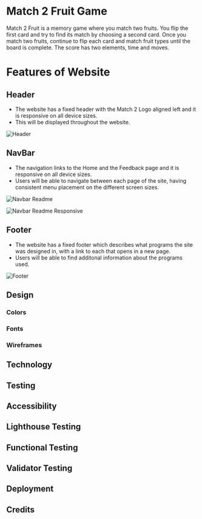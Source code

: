 # Match 2 Fruit Game

Match 2 Fruit is a memory game where you match two fruits. You flip the first card and try to find its match by choosing a second card. Once you match two fruits, continue to flip each card and match fruit types until the board is complete. The score has two elements, time and moves.

# Features of Website

## Header

* The website has a fixed header with the Match 2 Logo aligned left and it is responsive on all device sizes.
* This will be displayed throughout the website.

![Header](/header.jpg)

## NavBar

* The navigation links to the Home and the Feedback page and it is responsive on all device sizes.
* Users will be able to navigate between each page of the site, having consistent menu placement on the different screen sizes.

![Navbar Readme](navbar_readme.jpg)

![Navbar Readme Responsive](navbar_readmesmall.jpg)

## Footer

* The website has a fixed footer which describes what programs the site was designed in, with a link to each that opens in a new page.
* Users will be able to find additonal information about the programs used.

![Footer](footer.jpg)

## Design

### Colors

### Fonts

### Wireframes

## Technology

## Testing

## Accessibility

## Lighthouse Testing

## Functional Testing

## Validator Testing

## Deployment

## Credits

